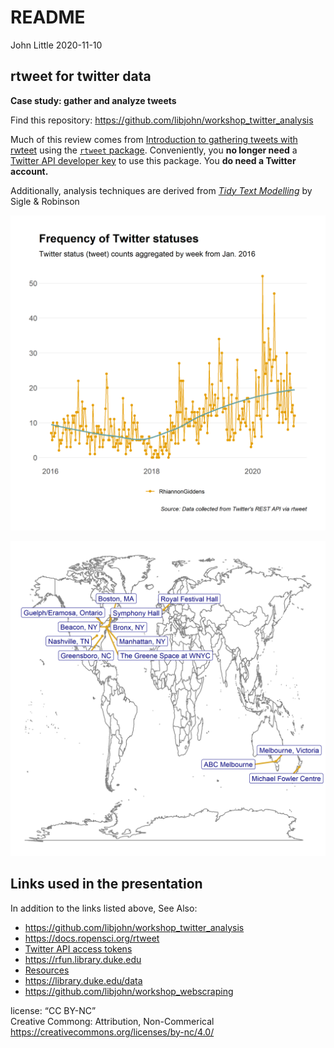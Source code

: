 README
================
John Little
2020-11-10

<!-- README.md is generated from README.Rmd. Please edit that file -->

## rtweet for twitter data

**Case study: gather and analyze tweets**

<!-- badges: start -->

<!-- badges: end -->

Find this repository:
<https://github.com/libjohn/workshop_twitter_analysis>

Much of this review comes from [Introduction to gathering tweets with
rwteet](https://docs.ropensci.org/rtweet/articles/intro.html) using the
[`rtweet` package](https://docs.ropensci.org/rtweet/). Conveniently, you
**no longer need** a [Twitter API developer
key](https://docs.ropensci.org/rtweet/articles/auth.html) to use this
package. You **do need a Twitter account.**

Additionally, analysis techniques are derived from [*Tidy Text
Modelling*](https://www.tidytextmining.com/) by Sigle & Robinson

![](images/giddens_timeline.png "Giddens tweets timeline")

![](images/giddens_locations_map.png "map of Giddens locations")

## Links used in the presentation

In addition to the links listed above, See Also:

  - <https://github.com/libjohn/workshop_twitter_analysis>
  - <https://docs.ropensci.org/rtweet>
  - [Twitter API access
    tokens](https://docs.ropensci.org/rtweet/articles/auth.html#access-tokensecret-method)
  - <https://rfun.library.duke.edu>
  - [Resources](RESOURCES.md)
  - <https://library.duke.edu/data>
  - <https://github.com/libjohn/workshop_webscraping>

license: “CC BY-NC”  
Creative Commong: Attribution, Non-Commerical  
<https://creativecommons.org/licenses/by-nc/4.0/>
